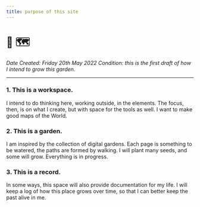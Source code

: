 ```yaml
---
title: purpose of this site
---
```


# 🌱 🗺️
*Date Created: Friday 20th May 2022
Condition: this is the first draft of how I intend to grow this garden.*

---


### 1. This is a workspace.
I intend to do thinking here, working outside, in the elements. The focus, then, is on what I create, but with space for the tools as well. I want to make good maps of the World.

### 2. This is a garden.
I am inspired by the collection of digital gardens. Each page is something to be watered, the paths are formed by walking. I will plant many seeds, and some will grow. Everything is in progress. 

### 3. This is a record.
In some ways, this space will also provide documentation for my life. I will keep a log of how this place grows over time, so that I can better keep the past alive in me.

